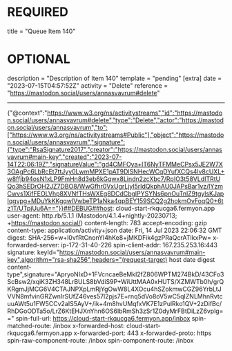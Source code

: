
# REQUIRED
title = "Queue Item 140"
# OPTIONAL
description = "Description of Item 140"
template = "pending"
[extra]
date = "2023-07-15T04:57:52Z"
activity = "Delete"
reference = "https://mastodon.social/users/annasvavrum#delete"

---
{"@context":"https://www.w3.org/ns/activitystreams","id":"https://mastodon.social/users/annasvavrum#delete","type":"Delete","actor":"https://mastodon.social/users/annasvavrum","to":["https://www.w3.org/ns/activitystreams#Public"],"object":"https://mastodon.social/users/annasvavrum","signature":{"type":"RsaSignature2017","creator":"https://mastodon.social/users/annasvavrum#main-key","created":"2023-07-14T22:06:19Z","signatureValue":"gd4CMFOya+lT6NyTFMMeCPsx5JE2W7X3OAgPc6LbRcEt7ttJyy0LwmMPXE1pAT9DlSNHecWCqDYufXCQs4lv8cUXL+w8ffjb94osN1xLP9FmHn8d3eb6kGqwx8Lindn2zcXbc7/RpIO3t58VLdITRtUQo3hSEDrOH2JZ7DBO8/WwGfhr0VxUgrLjyl5rIdQkphAU0JAPsBar1vz/lYzmCwvs1XifFEOLVhp8XVNfTHsWXEg8DCdCbglPYSYNs6pnOuTnlZ9tgylsKJapIqgvpg+MDuYkKKgqwlVwbeTP1aNka4qpBEY159SCQ2g2hokmOvFoqQ0+6tz1T/UTpjUu6A=="}}##DEBUG##host: cloud-start-rkqucga6.fermyon.app
user-agent: http.rb/5.1.1 (Mastodon/4.1.4+nightly-20230713; +https://mastodon.social/)
content-length: 783
accept-encoding: gzip
content-type: application/activity+json
date: Fri, 14 Jul 2023 22:06:32 GMT
digest: SHA-256=w+l0vfRtCnonYI4hKe8+jMKDFik4gzPRaQcrATIkxPw=
x-forwarded-server: ip-172-31-40-226
spin-client-addr: 167.235.253.16:443
signature: keyId="https://mastodon.social/users/annasvavrum#main-key",algorithm="rsa-sha256",headers="(request-target) host date digest content-type",signature="ApryoNIxD+1FVcncaeBeMkl2fZ806WPTM274BkD/43CFo3ScBsw2/xqiK3ZH348LrBULS8bVdiS9P+WiUttMAA0xHUTS/XZMWTb0h/grQKRgmJjMCG6V4CTAJNPXpLmRjYgOwW8L4XOcu4hSZokmwCGZ96YrbLtJVVN8mfvinGRZwnIrSUfZ46ves57l2pjs7E+rnq5dVo8oV5wC5qIZNLMhnRvtcuuAWt5u1FW5CCv2aIS5AyV+/ik+4m8hvUMqfxVK7E1zPulRko1QV+2zDifBc/RhDGoODTa5o/LrZ6KtEHJXnYhn6OS6lbRmSh3zSr1Z0dyMrFBtDiLzZ6vplg=="
spin-full-url: https://cloud-start-rkqucga6.fermyon.app/inbox
spin-matched-route: /inbox
x-forwarded-host: cloud-start-rkqucga6.fermyon.app
x-forwarded-port: 443
x-forwarded-proto: https
spin-raw-component-route: /inbox
spin-component-route: /inbox

